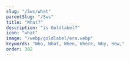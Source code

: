 ```yaml
---
slug: "/5ws/what"
parentSlug: "/5ws"
title: "What?"
description: "is Goldlabel?"
icon: "what"
image: "/webp/goldlabel/era.webp"
keywords: "Who, What, When, Where, Why, How,"
order: 302
---
```

